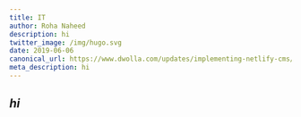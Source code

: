 ```yaml
---
title: IT
author: Roha Naheed
description: hi
twitter_image: /img/hugo.svg
date: 2019-06-06
canonical_url: https://www.dwolla.com/updates/implementing-netlify-cms/
meta_description: hi
---
```

## *hi*